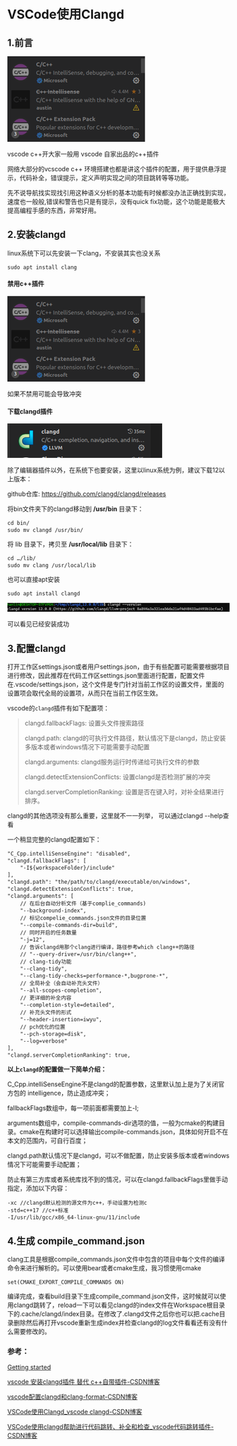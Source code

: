 # VSCode使用Clangd

## 1.前言

![img](./media/11fd0716dfd4da9dcce36ddf315580bb.png)

 vscode c++开大家一般用 vscode 自家出品的c++插件

网络大部分的vcscode c++ 环境搭建也都是讲这个插件的配置，用于提供悬浮提示，代码补全，错误提示，定义声明实现之间的项目跳转等等功能。

先不说导航找实现找引用这种语义分析的基本功能有时候都没办法正确找到实现，速度也一般般,错误和警告也只是有提示，没有quick fix功能，这个功能是能极大提高编程手感的东西，非常好用。

## 2.安装clangd

linux系统下可以先安装一下clang，不安装其实也没关系

```
sudo apt install clang
```

#### 禁用c++插件

![img](./media/11fd0716dfd4da9dcce36ddf315580bb-1733653137231-3.png)

如果不禁用可能会导致冲突

#### 下载clangd插件

![img](./media/e9b6edfe57347d0d747289e2808a29d5.png)

除了编辑器插件以外，在系统下也要安装，这里以linux系统为例，建议下载12以上版本：

github仓库: https://github.com/clangd/clangd/releases

将bin文件夹下的clangd移动到 **/usr/bin** 目录下：

```
cd bin/
sudo mv clangd /usr/bin/
```

将 lib 目录下，拷贝至 **/usr/local/lib** 目录下：

```
cd …/lib/
sudo mv clang /usr/local/lib
```

也可以直接apt安装

```
sudo apt install clangd
```

![image-20241208182814334](./media/image-20241208182814334.png)

可以看见已经安装成功

## 3.配置clangd

打开工作区settings.json或者用户settings.json，由于有些配置可能需要根据项目进行修改，因此推荐在代码工作区settings.json里面进行配置，配置文件在.vscode/settings.json，这个文件是专门针对当前工作区的设置文件，里面的设置项会取代全局的设置项，从而只在当前工作区生效。

vscode的`clangd`插件有如下配置项：

> clangd.fallbackFlags: 设置头文件搜索路径
>
> clangd.path: clangd的可执行文件路径，默认情况下是clangd，防止安装多版本或者windows情况下可能需要手动配置
>
> clangd.arguments: clangd服务运行时传递给可执行文件的参数
>
> clangd.detectExtensionConflicts: 设置clangd是否检测扩展的冲突
>
> clangd.serverCompletionRanking: 设置是否在键入时，对补全结果进行排序。
>

clangd的其他选项没有那么重要，这里就不一一列举， 可以通过clangd --help查看

一个稍显完整的clangd配置如下：

```
"C_Cpp.intelliSenseEngine": "disabled",
"clangd.fallbackFlags": [
    "-I${workspaceFolder}/include"
],
"clangd.path": "the/path/to/clangd/executable/on/windows",
"clangd.detectExtensionConflicts": true,
"clangd.arguments": [
    // 在后台自动分析文件（基于complie_commands)
    "--background-index",
    // 标记compelie_commands.json文件的目录位置
    "--compile-commands-dir=build",
    // 同时开启的任务数量
    "-j=12",
    // 告诉clangd用那个clang进行编译，路径参考which clang++的路径
    // "--query-driver=/usr/bin/clang++",
    // clang-tidy功能
    "--clang-tidy",
    "--clang-tidy-checks=performance-*,bugprone-*",
    // 全局补全（会自动补充头文件）
    "--all-scopes-completion",
    // 更详细的补全内容
    "--completion-style=detailed",
    // 补充头文件的形式
    "--header-insertion=iwyu",
    // pch优化的位置
    "--pch-storage=disk",
    "--log=verbose"
],
"clangd.serverCompletionRanking": true,    
```

**以上`clangd`的配置做一下简单介绍：**

C_Cpp.intelliSenseEngine不是clangd的配置参数，这里默认加上是为了关闭官方包的 intelligence，防止造成冲突；

fallbackFlags数组中，每一项前面都需要加上-I;

arguments数组中，compile-commands-dir选项的值，一般为cmake的构建目录。cmake在构建时可以选择输出compile-commands.json，具体如何开启不在本文的范围内，可自行百度；

clangd.path默认情况下是clangd，可以不做配置，防止安装多版本或者windows情况下可能需要手动配置；

防止有第三方库或者系统库找不到的情况，可以在clangd.fallbackFlags里做手动指定，添加以下内容：

```
-xc //clangd默认检测的源文件为c++，手动设置为检测c
-std=c++17 //c++标准
-I/usr/lib/gcc/x86_64-linux-gnu/11/include
```

## 4.生成 compile_command.json

clang工具是根据compile_commands.json文件中包含的项目中每个文件的编译命令来进行解析的。可以使用bear或者cmake生成，我习惯使用cmake

```
set(CMAKE_EXPORT_COMPILE_COMMANDS ON)
```

编译完成，查看build目录下生成compile_command.json文件，这时候就可以使用clangd跳转了，reload一下可以看见clangd的index文件在Workspace根目录下的.cache/clangd/index目录。在修改了.clangd文件之后你也可以把.cache目录删除然后再打开vscode重新生成index并检查clangd的log文件看看还有没有什么需要修改的。

### 参考：

[Getting started](https://clangd.llvm.org/installation)

[vscode 安装clangd插件 替代 c++自带插件-CSDN博客](https://blog.csdn.net/fightingTony/article/details/128256093?ops_request_misc=%7B%22request%5Fid%22%3A%22c796e5efdb916066156e667968911a49%22%2C%22scm%22%3A%2220140713.130102334..%22%7D&request_id=c796e5efdb916066156e667968911a49&biz_id=0&utm_medium=distribute.pc_search_result.none-task-blog-2~all~sobaiduend~default-3-128256093-null-null.142^v100^control&utm_term=clangd安装&spm=1018.2226.3001.4187)

[vscode配置clangd和clang-format-CSDN博客](https://blog.csdn.net/GeomasterYi/article/details/131216841)

[VSCode使用Clangd_vscode clangd-CSDN博客](https://blog.csdn.net/m0_47329175/article/details/128677511?ops_request_misc=&request_id=&biz_id=102&utm_term=vscode配置clangd&utm_medium=distribute.pc_search_result.none-task-blog-2~all~sobaiduweb~default-8-128677511.142^v100^control&spm=1018.2226.3001.4187)

[VSCode使用clangd帮助进行代码跳转、补全和检查_vscode代码跳转插件-CSDN博客](https://blog.csdn.net/weixin_53139089/article/details/138351000)